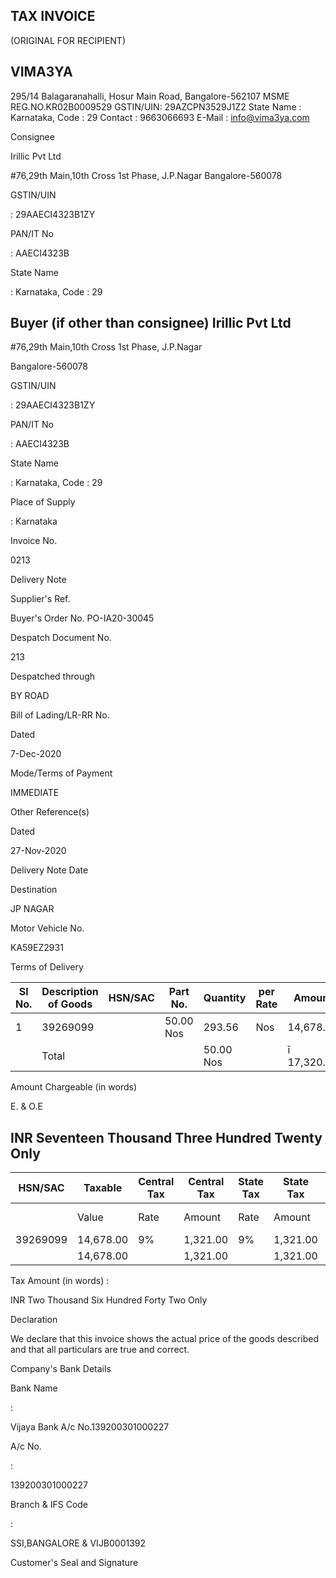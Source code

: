 ## TAX INVOICE

(ORIGINAL FOR RECIPIENT)

## VIMA3YA

295/14 Balagaranahalli, Hosur Main Road, Bangalore-562107 MSME REG.NO.KR02B0009529 GSTIN/UIN: 29AZCPN3529J1Z2 State Name :  Karnataka, Code : 29 Contact : 9663066693 E-Mail : info@vima3ya.com

Consignee

Irillic Pvt Ltd

#76,29th Main,10th Cross 1st Phase, J.P.Nagar Bangalore-560078

GSTIN/UIN

: 29AAECI4323B1ZY

PAN/IT No

: AAECI4323B

State Name

: Karnataka, Code : 29

## Buyer (if other than consignee) Irillic Pvt Ltd

#76,29th Main,10th Cross 1st Phase, J.P.Nagar

Bangalore-560078

GSTIN/UIN

: 29AAECI4323B1ZY

PAN/IT No

: AAECI4323B

State Name

: Karnataka, Code : 29

Place of Supply

: Karnataka

Invoice No.

0213

Delivery Note

Supplier's Ref.

Buyer's Order No. PO-IA20-30045

Despatch Document No.

213

Despatched through

BY ROAD

Bill of Lading/LR-RR No.

Dated

7-Dec-2020

Mode/Terms of Payment

IMMEDIATE

Other Reference(s)

Dated

27-Nov-2020

Delivery Note Date

Destination

JP NAGAR

Motor Vehicle No.

KA59EZ2931

Terms of Delivery

| Sl No.   | Description of Goods   | HSN/SAC   | Part No.   | Quantity   | per Rate   | Amount      |
|----------|------------------------|-----------|------------|------------|------------|-------------|
| 1        | 39269099               |           | 50.00 Nos  | 293.56     | Nos        | 14,678.00   |
|          | Total                  |           |            | 50.00 Nos  |            | ī 17,320.00 |

Amount Chargeable (in words)

E. &amp; O.E

## INR Seventeen Thousand Three Hundred Twenty Only

| HSN/SAC   | Taxable   | Central Tax   | Central Tax   | State Tax   | State Tax   | Total      |
|-----------|-----------|---------------|---------------|-------------|-------------|------------|
|           | Value     | Rate          | Amount        | Rate        | Amount      | Tax Amount |
| 39269099  | 14,678.00 | 9%            | 1,321.00      | 9%          | 1,321.00    | 2,642.00   |
|           | 14,678.00 |               | 1,321.00      |             | 1,321.00    | 2,642.00   |

Tax Amount (in words)  :

INR Two Thousand Six Hundred Forty Two Only

Declaration

We declare that this invoice shows the actual price of the goods described and that all particulars are true and correct.

Company's Bank Details

Bank Name

:

Vijaya Bank A/c No.139200301000227

A/c No.

:

139200301000227

Branch &amp; IFS Code

:

SSI,BANGALORE &amp; VIJB0001392

Customer's Seal and Signature

<!-- image -->
